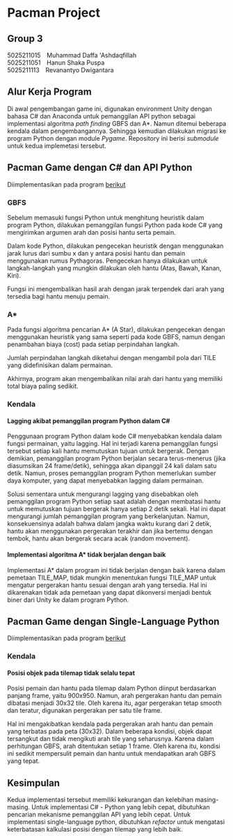 # Pacman Project

## Group 3
5025211015&emsp;Muhammad Daffa 'Ashdaqfillah <br/>
5025211051&emsp;Hanun Shaka Puspa <br/>
5025211113&emsp;Revanantyo Dwigantara <br/>

## Alur Kerja Program
Di awal pengembangan game ini, digunakan environment Unity dengan bahasa C# dan Anaconda untuk pemanggilan API python sebagai implementasi algoritma _path finding_ GBFS dan A*. Namun ditemui beberapa kendala dalam pengembangannya. Sehingga kemudian dilakukan migrasi ke program Python dengan module _Pygame_. Repository ini berisi _submodule_ untuk kedua implemetasi tersebut.

## Pacman Game dengan C# dan API Python
Diimplementasikan pada program [berikut](./PACMAN-KB-MIDTERM/) <br/>

### GBFS
Sebelum memasuki fungsi Python untuk menghitung heuristik dalam program Python, dilakukan pemanggilan fungsi Python pada kode C# yang mengirimkan argumen arah dan posisi hantu serta pemain.

Dalam kode Python, dilakukan pengecekan heuristik dengan menggunakan jarak lurus dari sumbu x dan y antara posisi hantu dan pemain menggunakan rumus Pythagoras. Pengecekan hanya dilakukan untuk langkah-langkah yang mungkin dilakukan oleh hantu (Atas, Bawah, Kanan, Kiri).

Fungsi ini mengembalikan hasil arah dengan jarak terpendek dari arah yang tersedia bagi hantu menuju pemain.

### A*
Pada fungsi algoritma pencarian A* (A Star), dilakukan pengecekan dengan menggunakan heuristik yang sama seperti pada kode GBFS, namun dengan penambahan biaya (cost) pada setiap perpindahan langkah.

Jumlah perpindahan langkah diketahui dengan mengambil pola dari TILE yang didefinisikan dalam permainan.

Akhirnya, program akan mengembalikan nilai arah dari hantu yang memiliki total biaya paling sedikit.

### Kendala
#### Lagging akibat pemanggilan program Python dalam C#
Penggunaan program Python dalam kode C# menyebabkan kendala dalam fungsi permainan, yaitu lagging. Hal ini terjadi karena pemanggilan fungsi tersebut setiap kali hantu memutuskan tujuan untuk bergerak. Dengan demikian, pemanggilan program Python berjalan secara terus-menerus (jika diasumsikan 24 frame/detik), sehingga akan dipanggil 24 kali dalam satu detik. Namun, proses pemanggilan program Python memerlukan sumber daya komputer, yang dapat menyebabkan lagging dalam permainan.

Solusi sementara untuk mengurangi lagging yang disebabkan oleh pemanggilan program Python setiap saat adalah dengan membatasi hantu untuk memutuskan tujuan bergerak hanya setiap 2 detik sekali. Hal ini dapat mengurangi jumlah pemanggilan program yang berkelanjutan. Namun, konsekuensinya adalah bahwa dalam jangka waktu kurang dari 2 detik, hantu akan menggunakan pergerakan terakhir dan jika bertemu dengan tembok, hantu akan bergerak secara acak (random movement).

#### Implementasi algoritma A* tidak berjalan dengan baik
Implementasi A* dalam program ini tidak berjalan dengan baik karena dalam pemetaan TILE_MAP, tidak mungkin menentukan fungsi TILE_MAP untuk mengatur pergerakan hantu sesuai dengan arah yang tersedia. Hal ini dikarenakan tidak ada pemetaan yang dapat dikonversi menjadi bentuk biner dari Unity ke dalam program Python.

## Pacman Game dengan Single-Language Python
Diimplementasikan pada program [berikut](./PACMAN-PYTHON/)

### Kendala
#### Posisi objek pada tilemap tidak selalu tepat
Posisi pemain dan hantu pada tilemap dalam Python diinput berdasarkan panjang frame, yaitu 900x950. Namun, arah pergerakan hantu dan pemain dibatasi menjadi 30x32 tile. Oleh karena itu, agar pergerakan tetap smooth dan teratur, digunakan pergerakan per satu tile frame.

Hal ini mengakibatkan kendala pada pergerakan arah hantu dan pemain yang terbatas pada peta (30x32). Dalam beberapa kondisi, objek dapat tersangkut dan tidak mengikuti arah tile yang seharusnya. Karena dalam perhitungan GBFS, arah ditentukan setiap 1 frame. Oleh karena itu, kondisi ini sedikit mempersulit pemain dan hantu untuk mendapatkan arah GBFS yang tepat.

## Kesimpulan
Kedua implementasi tersebut memiliki kekurangan dan kelebihan masing-masing. Untuk implementasi C# - Python yang lebih cepat, dibutuhkan pencarian mekanisme pemanggilan API yang lebih cepat. Untuk implementasi single-language python, dibutuhkan _refactor_ untuk mengatasi keterbatasan kalkulasi posisi dengan tilemap yang lebih baik.